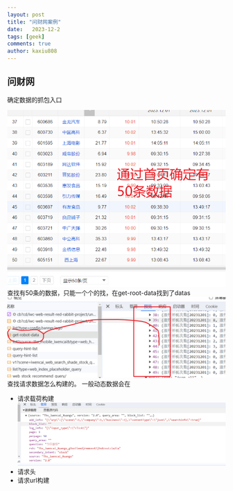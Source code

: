 ```yaml
---
layout: post
title: "问财网案例"
date:   2023-12-2
tags: [geek]
comments: true
author: kaxiu808  
---
```


## 问财网

确定数据的抓包入口

![输入图片说明](/imgs/2023-12-02/IFbtyaHBPXB1uiDU.png)
查找有50条的数据，只能一个个的找，在get-root-data找到了datas
![get_datas](/imgs/2023-12-02/zo7pSraejCSE5L8M.png)
查找请求数据怎么构建的。
一般动态数据会在
- 请求载荷构建![载荷](/imgs/2023-12-03/MC4T19mEBnWXTATO.png)
- 请求头
- 请求url构建

<!--stackedit_data:
eyJoaXN0b3J5IjpbLTEyMzE4NTIzNzNdfQ==
-->
